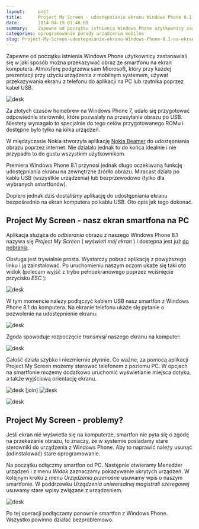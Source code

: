 ```yaml
---
layout:     post
title:      Project My Screen - udostępnianie ekranu Windows Phone 8.1 na ekran komputera po kablu USB
date:       2014-04-19 01:48:00
summary:    Zapewne od początku istnienia Windows Phone użytkownicy zastanawiali się w jaki sposób można przekazywać obraz ze smartfonu na ekran komputera. Atmosferę podgrzewa sam Microsoft, który przy każdej prezentacji przy użyciu urządzenia z mobilnym systemem, używał przekazywania ekranu z telefonu do aplikacji na PC lub rzutnika poprzez kabel USB. Za złotych czasów homebrew na Windows Phone 7, udało się ...
categories: oprogramowanie porady urządzenia mobilne
slug: Project-My-Screen-udostepnianie-ekranu-Windows-Phone-8.1-na-ekran-komputera-po-kablu-USB,53799.html
---
```




Zapewne od początku istnienia Windows Phone użytkownicy zastanawiali się w jaki sposób można przekazywać obraz ze smartfonu na ekran komputera. Atmosferę podgrzewa sam Microsoft, który przy każdej prezentacji przy użyciu urządzenia z mobilnym systemem, używał przekazywania ekranu z telefonu do aplikacji na PC lub rzutnika poprzez kabel USB. 

![desk](https://raw.githubusercontent.com/djfoxer/djfoxer.github.io/master/_img/2014-4-19-_68_/g_-_608x405_-_-_53799x20140419010900_0.jpg)


Za złotych czasów homebrew na Windows Phone 7, udało się przygotować odpowiednie sterowniki, które pozwalały na przesyłanie obrazu po USB. Niestety wymagało to specjalnie do tego celów przygotowanego ROMu i dostępne było tylko na kilka urządzeń.

W międzyczasie Nokia stworzyła aplikację [Nokia Beamer](http://www.dobreprogramy.pl/Nokia-Beamer-udostepnianie-ekranu-Lumii-poprzez-siec,News,51800.html) do udostępniania obrazu poprzez internet. Nie działało jednak to do końca idealnie i nie przypadło to do gustu wszystkim użytkownikom. 

Premiera Windows Phone 8.1 przynosi jednak długo oczekiwaną funkcję udostępniania ekranu na zewnętrzne źródło obrazu. Miracast działa po kablu USB (wszystkie urządzenia)  lub bezprzewodowo (tylko dla wybranych smartfonów). 

Dopiero jednak dziś dostaliśmy aplikację do udostępniania ekranu bezpośrednio na ekran komputera po kablu USB. Oto opis jak tego dokonać.


## Project My Screen - nasz ekran smartfona na PC

Aplikacja służąca do  *odbierania*  obrazu z naszego Windows Phone 8.1 nazywa się  *Project My Screen*  ( *wyświetl mój ekran* ) i dostępna jest już [do pobrania](http://download.microsoft.com/download/A/2/7/A271EFFF-6C9E-4E9B-9259-0F72FDEDD153/ProjectMyScreenApp.msi).


Obsługa jest trywialnie prosta. Wystarczy pobrać aplikację z powyższego linku i ją zainstalować. Po uruchomieniu naszym oczom ukaże się taki oto widok (polecam wyjść z trybu pełnoekranowego poprzez wciśnięcie przycisku  *ESC* ):

![desk](https://raw.githubusercontent.com/djfoxer/djfoxer.github.io/master/_img/2014-4-19-_68_/g_-_608x405_-_-_53799x20140419010856_0.png)

W tym momencie należy podłączyć kablem USB nasz smartfon z Windows Phone 8.1 do komputera. Na ekranie telefonu ukaże się pytanie o pozwolenie na udostępnienie ekranu:

![desk](https://raw.githubusercontent.com/djfoxer/djfoxer.github.io/master/_img/2014-4-19-_68_/g_-_608x405_-_-_53799x20140419010854_0.jpg)

Zgoda spowoduje rozpoczęcie  *transmisji*  naszego ekranu na komputer:

![desk](https://raw.githubusercontent.com/djfoxer/djfoxer.github.io/master/_img/2014-4-19-_68_/g_-_608x405_-_-_53799x20140419010859_0.png)


Całość działa szybko i niezmiernie płynnie. Co ważne, za pomocą aplikacji Project My Screen możemy sterować telefonem z poziomu PC. W opcjach na smartfonie możemy dodatkowo uruchomić wyświetlanie miejsca dotyku, a także wyjściową orientację ekranu.

![desk](https://raw.githubusercontent.com/djfoxer/djfoxer.github.io/master/_img/2014-4-19-_68_/g_-_288x192_-_-_53799x20140419010845_0.jpg)
[join]
![desk](https://raw.githubusercontent.com/djfoxer/djfoxer.github.io/master/_img/2014-4-19-_68_/g_-_288x192_-_-_53799x20140419010852_0.jpg)


![desk](https://raw.githubusercontent.com/djfoxer/djfoxer.github.io/master/_img/2014-4-19-_68_/g_-_608x405_-_-_53799x20140419010853_0.jpg)



## Project My Screen - problemy?

Jeśli ekran nie wyświetla się na komputerze, smartfon nie pyta się o zgodę na przekazanie obrazu, to znaczy, że w systemie posiadamy stare sterowniki do urządzenia z Windows Phone. Aby to naprawić należy usunąć (odinstalować) stare oprogramowanie. 

Na początku odłączmy smartfon od PC. Następnie otwieramy Menedżer urządzeń i z menu  *Widok*  zaznaczamy pokazywanie ukrytych urządzeń. W kolejnym kroku z menu  *Urządzenia przenośne*  usuwamy wpis o naszym smartfonie. W poddrzewku  *Urządzenia uniwersalnej magistrali szeregowej*   usuwamy stare wpisy związane z urządzeniem.


![desk](https://raw.githubusercontent.com/djfoxer/djfoxer.github.io/master/_img/2014-4-19-_68_/g_-_608x405_-_-_53799x20140419010855_0.png)


Po tej operacji podłączamy ponownie smartfon z Windows Phone. Wszystko powinno działać bezproblemowo.
